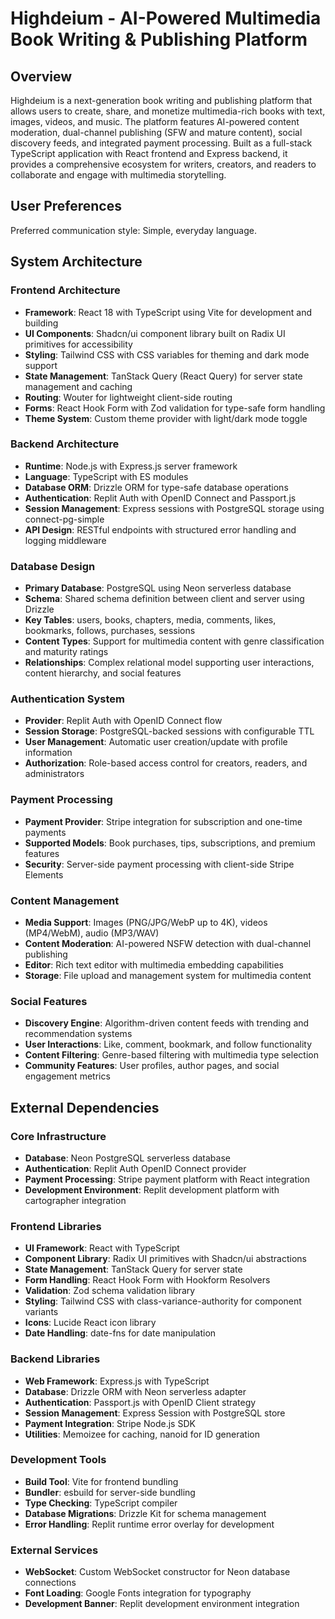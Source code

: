 # Highdeium - AI-Powered Multimedia Book Writing & Publishing Platform

## Overview

Highdeium is a next-generation book writing and publishing platform that allows users to create, share, and monetize multimedia-rich books with text, images, videos, and music. The platform features AI-powered content moderation, dual-channel publishing (SFW and mature content), social discovery feeds, and integrated payment processing. Built as a full-stack TypeScript application with React frontend and Express backend, it provides a comprehensive ecosystem for writers, creators, and readers to collaborate and engage with multimedia storytelling.

## User Preferences

Preferred communication style: Simple, everyday language.

## System Architecture

### Frontend Architecture
- **Framework**: React 18 with TypeScript using Vite for development and building
- **UI Components**: Shadcn/ui component library built on Radix UI primitives for accessibility
- **Styling**: Tailwind CSS with CSS variables for theming and dark mode support
- **State Management**: TanStack Query (React Query) for server state management and caching
- **Routing**: Wouter for lightweight client-side routing
- **Forms**: React Hook Form with Zod validation for type-safe form handling
- **Theme System**: Custom theme provider with light/dark mode toggle

### Backend Architecture
- **Runtime**: Node.js with Express.js server framework
- **Language**: TypeScript with ES modules
- **Database ORM**: Drizzle ORM for type-safe database operations
- **Authentication**: Replit Auth with OpenID Connect and Passport.js
- **Session Management**: Express sessions with PostgreSQL storage using connect-pg-simple
- **API Design**: RESTful endpoints with structured error handling and logging middleware

### Database Design
- **Primary Database**: PostgreSQL using Neon serverless database
- **Schema**: Shared schema definition between client and server using Drizzle
- **Key Tables**: users, books, chapters, media, comments, likes, bookmarks, follows, purchases, sessions
- **Content Types**: Support for multimedia content with genre classification and maturity ratings
- **Relationships**: Complex relational model supporting user interactions, content hierarchy, and social features

### Authentication System
- **Provider**: Replit Auth with OpenID Connect flow
- **Session Storage**: PostgreSQL-backed sessions with configurable TTL
- **User Management**: Automatic user creation/update with profile information
- **Authorization**: Role-based access control for creators, readers, and administrators

### Payment Processing
- **Payment Provider**: Stripe integration for subscription and one-time payments
- **Supported Models**: Book purchases, tips, subscriptions, and premium features
- **Security**: Server-side payment processing with client-side Stripe Elements

### Content Management
- **Media Support**: Images (PNG/JPG/WebP up to 4K), videos (MP4/WebM), audio (MP3/WAV)
- **Content Moderation**: AI-powered NSFW detection with dual-channel publishing
- **Editor**: Rich text editor with multimedia embedding capabilities
- **Storage**: File upload and management system for multimedia content

### Social Features
- **Discovery Engine**: Algorithm-driven content feeds with trending and recommendation systems
- **User Interactions**: Like, comment, bookmark, and follow functionality
- **Content Filtering**: Genre-based filtering with multimedia type selection
- **Community Features**: User profiles, author pages, and social engagement metrics

## External Dependencies

### Core Infrastructure
- **Database**: Neon PostgreSQL serverless database
- **Authentication**: Replit Auth OpenID Connect provider
- **Payment Processing**: Stripe payment platform with React integration
- **Development Environment**: Replit development platform with cartographer integration

### Frontend Libraries
- **UI Framework**: React with TypeScript
- **Component Library**: Radix UI primitives with Shadcn/ui abstractions
- **State Management**: TanStack Query for server state
- **Form Handling**: React Hook Form with Hookform Resolvers
- **Validation**: Zod schema validation library
- **Styling**: Tailwind CSS with class-variance-authority for component variants
- **Icons**: Lucide React icon library
- **Date Handling**: date-fns for date manipulation

### Backend Libraries
- **Web Framework**: Express.js with TypeScript
- **Database**: Drizzle ORM with Neon serverless adapter
- **Authentication**: Passport.js with OpenID Client strategy
- **Session Management**: Express Session with PostgreSQL store
- **Payment Integration**: Stripe Node.js SDK
- **Utilities**: Memoizee for caching, nanoid for ID generation

### Development Tools
- **Build Tool**: Vite for frontend bundling
- **Bundler**: esbuild for server-side bundling
- **Type Checking**: TypeScript compiler
- **Database Migrations**: Drizzle Kit for schema management
- **Error Handling**: Replit runtime error overlay for development

### External Services
- **WebSocket**: Custom WebSocket constructor for Neon database connections
- **Font Loading**: Google Fonts integration for typography
- **Development Banner**: Replit development environment integration